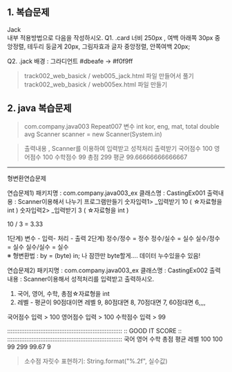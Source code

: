 ## 1. 복습문제

<div class="card jack">Jack</div>
내부 적용방법으로 다음을 작성하시오.
Q1. .card 너비  250px , 여백 아래쪽 30px 중앙정렬, 테두리 둥글게 20px, 그림자효과
글자 중앙정렬, 안쪽여백 20px;

Q2. .jack 배경  : 그라디언트 #dbeafe -> #f0f9ff

> track002_web_basick /  web005_jack.html 파일 만들어서 풀기
> track002_web_basick /  web005ex.html 파일 만들기

## 2. java 복습문제

> com.company.java003
> Repeat007
> 변수
> int kor, eng, mat, total
> double avg
> Scanner scanner = new Scanner(System.in)

> 출력내용 , Scanner를 이용하여 입력받고 성적처리 출력받기
> 국어점수 100
> 영어점수 100
> 수학점수 99
> 총점 299
> 평균 99.66666666666667

---

형변환연습문제

연습문제1)
패키지명 : com.company.java003_ex
클래스명 : CastingEx001
출력내용 :  Scanner이용해서 나누기 프로그램만들기 
   숫자입력1>  _입력받기  10   ( ☆자료형을 int )
   숫자입력2>  _입력받기  3     ( ☆자료형을 int )              
   
   10 / 3 = 3.33

   1단계)  변수 - 입력- 처리 - 출력
   2단계)  정수/정수 = 정수
              정수/실수 = 실수
              실수/정수 = 실수
              실수/실수 = 실수    
      ※  형변환법 :    by = (byte) in;   나 잠깐만 byte할게.... 데이터 누수있을수 있음!
          

  
연습문제2)
패키지명 : com.company.java003_ex
클래스명 : CastingEx002
출력내용 :  Scanner이용해서  성적처리를 입력받고 출력하시오.
 1.  국어, 영어, 수학, 총점☆자료형을 int 
 2.  레벨 - 평균이 90점대이면 레벨 9, 80점대면 8, 70점대면 7, 60점대면 6,,,,

국어점수 입력 > 100
영어점수 입력 > 100
수학점수 입력 > 99

::::::::::::::::::::::::::::::::::::::::::::::::::::::::::::::::::
:: GOOD  IT SCORE ::
::::::::::::::::::::::::::::::::::::::::::::::::::::::::::::::::::
국어   영어   수학   총점   평균   레벨
100   100   99   299   99.67   9

> 소수점 자릿수 표현하기:  String.format("%.2f", 실수값)